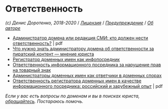 # Ответственность

_\(c\) Денис Доротенко, 2018-2020_ / [_Лицензия_](https://github.com/xCounsel/kardamon/blob/master/Russian/LICENSE.md) / [_Предупреждение_](https://github.com/xCounsel/kardamon/blob/master/Russian/DISCLAIMER.md) / [_Об авторе_](http://dorotenko.pro/about/)

* [Администратор домена или редакция СМИ: кто должен нести ответственность?](https://www.kachkin.ru/sites/default/files/journal092016.pdf) \| pdf
* [Что нужно знать администратору домена об ответственности за пиратский контент — мнение юриста](https://vc.ru/flood/22496-responsibility-of-administrator)
* [Регистратор доменных имен как инфопосредник](https://www.vegaslex.ru/analytics/publications/domain_name_registrar_as_infopoint/)
* [Ответственность информационного посредника за нарушение прав на товарный знак](https://blog.pravo.ru/blog/33841.html)
* [Администраторы доменных имен как ответчики в доменных спорах](http://www.garant.ru/ia/opinion/author/dorotenko/1275783/)
* [Ответственность регистратора доменных имен в качестве информационного посредника: российский и зарубежный опыт](http://ipcmagazine.ru/jurnal/journal062020.pdf) \| pdf

_Если у вас есть вопросы по доменам и вы в поисках юриста,_ [_обращайтесь_](http://dorotenko.pro/contact/)_. Постараюсь помочь._

